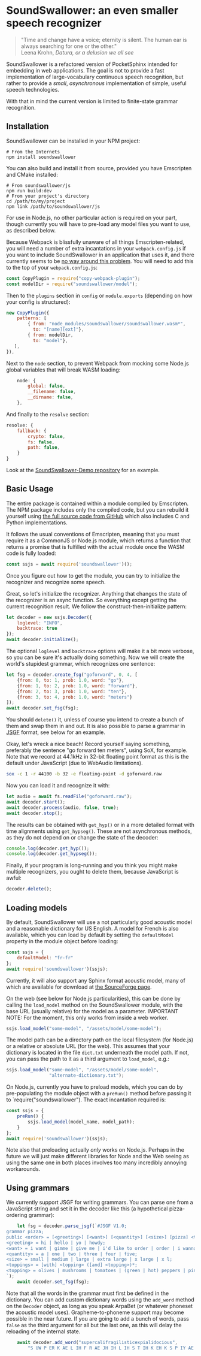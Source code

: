 SoundSwallower: an even smaller speech recognizer
=================================================

> "Time and change have a voice; eternity is silent. The human ear is
> always searching for one or the other."<br>
> Leena Krohn, *Datura, or a delusion we all see*

SoundSwallower is a refactored version of PocketSphinx intended for
embedding in web applications.  The goal is not to provide a fast
implementation of large-vocabulary continuous speech recognition, but
rather to provide a *small*, *asynchronous* implementation of simple,
useful speech technologies.

With that in mind the current version is limited to finite-state
grammar recognition.

Installation
------------

SoundSwallower can be installed in your NPM project:

    # From the Internets
    npm install soundswallower
    
You can also build and install it from source, provided you have
Emscripten and CMake installed:

    # From soundswallower/js
    npm run build:dev
    # From your project's directory
    cd /path/to/my/project
    npm link /path/to/soundswallower/js

For use in Node.js, no other particular action is required on your
part, though currently you will have to pre-load any model files you
want to use, as described below.

Because Webpack is blissfully unaware of all things
Emscripten-related, you will need a number of extra incantations in
your `webpack.config.js` if you want to include SoundSwallower in an
application that uses it, and there currently seems to be [no way
around this problem](https://github.com/webpack/webpack/issues/7352).
You will need to add this to the top of your `webpack.config.js`:

```js
const CopyPlugin = require("copy-webpack-plugin");
const modelDir = require("soundswallower/model");
```

Then to the `plugins` section in `config` or `module.exports`
(depending on how your config is structured):

```js
new CopyPlugin({
    patterns: [
        { from: "node_modules/soundswallower/soundswallower.wasm*",
          to: "[name][ext]"},
        { from: modelDir,
          to: "model"},
   ],
}),
```

Next to the `node` section, to prevent Webpack from mocking some
Node.js global variables that will break WASM loading:

```js
    node: {
	    global: false,
	    __filename: false,
	    __dirname: false,
    },
```

And finally to the `resolve` section:

```js
resolve: {
    fallback: {
        crypto: false,
        fs: false,
        path: false,
    }
}
```

Look at the [SoundSwallower-Demo
repository](https://github.com/dhdaines/soundswallower-demo) for an
example.

Basic Usage
-----------

The entire package is contained within a module compiled by
Emscripten.  The NPM package includes only the compiled code, but you
can rebuild it yourself using [the full source code from
GitHub](https://github.com/ReadAlongs/SoundSwallower) which also
includes C and Python implementations.

It follows the usual conventions of Emscripten, meaning that you must
require it as a CommonJS or Node.js module, which returns a function
that returns a promise that is fulfilled with the actual module once
the WASM code is fully loaded:

```js
const ssjs = await require('soundswallower')();
```

Once you figure out how to get the module, you can try to initialize
the recognizer and recognize some speech.

Great, so let's initialize the recognizer.  Anything that changes the
state of the recognizer is an async function.  So everything except
getting the current recognition result.  We follow the
construct-then-initialize pattern:

```js
let decoder = new ssjs.Decoder({
    loglevel: "INFO",
    backtrace: true
});
await decoder.initialize();
```

The optional `loglevel` and `backtrace` options will make it a bit
more verbose, so you can be sure it's actually doing something.  Now
we will create the world's stupidest grammar, which recognizes one
sentence:

```js
let fsg = decoder.create_fsg("goforward", 0, 4, [
    {from: 0, to: 1, prob: 1.0, word: "go"},
    {from: 1, to: 2, prob: 1.0, word: "forward"},
    {from: 2, to: 3, prob: 1.0, word: "ten"},
    {from: 3, to: 4, prob: 1.0, word: "meters"}
]);
await decoder.set_fsg(fsg);
```

You should `delete()` it, unless of course you intend to create a
bunch of them and swap them in and out.  It is also possible to parse
a grammar in [JSGF](https://en.wikipedia.org/wiki/JSGF) format, see
below for an example.

Okay, let's wreck a nice beach!  Record yourself saying something,
preferably the sentence "go forward ten meters", using SoX, for
example.  Note that we record at 44.1kHz in 32-bit floating point
format as this is the default under JavaScript (due to WebAudio
limitations).

```sh
sox -c 1 -r 44100 -b 32 -e floating-point -d goforward.raw
```

Now you can load it and recognize it with:

```js
let audio = await fs.readFile("goforward.raw");
await decoder.start();
await decoder.process(audio, false, true);
await decoder.stop();
```

The results can be obtained with `get_hyp()` or in a more detailed
format with time alignments using `get_hypseg()`.  These are not
asynchronous methods, as they do not depend on or change the state of
the decoder:

```js
console.log(decoder.get_hyp());
console.log(decoder.get_hypseg());
```

Finally, if your program is long-running and you think you might make
multiple recognizers, you ought to delete them, because JavaScript is
awful:

```js
decoder.delete();
```

Loading models
--------------

By default, SoundSwallower will use a not particularly good acoustic
model and a reasonable dictionary for US English.  A model for French
is also available, which you can load by default by setting the
`defaultModel` property in the module object before loading:

```js
const ssjs = {
	defaultModel: "fr-fr"
};
await require('soundswallower')(ssjs);
```
Currently, it will also support any Sphinx format acoustic model, many of
which are available for download at [the SourceForge
page](https://sourceforge.net/projects/cmusphinx/files/Acoustic%20and%20Language%20Models/).

On the web (see below for Node.js particularities), this can be done
by calling the `load_model` method on the SoundSwallower module, with
the base URL (usually relative) for the model as a parameter.
IMPORTANT NOTE: For the moment, this only works from inside a web
worker.

```js
ssjs.load_model("some-model", "/assets/model/some-model");
```

The model path can be a directory path on the local filesystem (for
Node.js) or a relative or absolute URL (for the web).  This assumes
that your dictionary is located in the file `dict.txt` underneath the
model path.  If not, you can pass the path to it as a third argument
to `load_model`, e.g.:

```js
ssjs.load_model("some-model", "/assets/model/some-model",
                "alternate-dictionary.txt");
```

On Node.js, currently you have to preload models, which you can do by
pre-populating the module object with a `preRun()` method before
passing it to `require("soundswallower").  The exact incantation
required is:

```js
const ssjs = {
    preRun() {
        ssjs.load_model(model_name, model_path);
    }
};
await require('soundswallower')(ssjs);
```

Note also that preloading actually *only* works on Node.js.  Perhaps
in the future we will just make different libraries for Node and the
Web seeing as using the same one in both places involves too many
incredibly annoying workarounds.

Using grammars
--------------

We currently support JSGF for writing grammars.  You can parse one
from a JavaScript string and set it in the decoder like this (a
hypothetical pizza-ordering grammar):

```js
    let fsg = decoder.parse_jsgf(`#JSGF V1.0;
grammar pizza;
public <order> = [<greeting>] [<want>] [<quantity>] [<size>] [pizza] <toppings>;
<greeting> = hi | hello | yo | howdy;
<want> = i want | gimme | give me | i'd like to order | order | i wanna;
<quantity> = a | one | two | three | four | five;
<size> = small | medium | large | extra large | x large | x l;
<toppings> = [with] <topping> ([and] <topping>)*;
<topping> = olives | mushrooms | tomatoes | (green | hot) peppers | pineapple;
`);
    await decoder.set_fsg(fsg);
```

Note that all the words in the grammar must first be defined in the
dictionary.  You can add custom dictionary words using the `add_word`
method on the `Decoder` object, as long as you speak ArpaBet (or
whatever phoneset the acoustic model uses).  Grapheme-to-phoneme
support may become possible in the near future.  If you are going to
add a bunch of words, pass `false` as the third argument for all but
the last one, as this will delay the reloading of the internal state.

```js
    await decoder.add_word("supercalifragilisticexpialidocious",
	    "S UW P ER K AE L IH F R AE JH IH L IH S T IH K EH K S P IY AE L IH D OW SH Y UH S");
```
